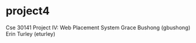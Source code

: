# project4
Cse 30141 Project IV: Web Placement System
Grace Bushong (gbushong)
Erin Turley (eturley)
